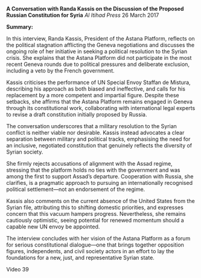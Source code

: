**A Conversation with Randa Kassis on the Discussion of the Proposed Russian Constitution for Syria** _Al Itihad_ _Press_ 26 March 2017

**Summary:**

In this interview, Randa Kassis, President of the Astana Platform, reflects on the political stagnation afflicting the Geneva negotiations and discusses the ongoing role of her initiative in seeking a political resolution to the Syrian crisis. She explains that the Astana Platform did not participate in the most recent Geneva rounds due to political pressures and deliberate exclusion, including a veto by the French government.

Kassis criticises the performance of UN Special Envoy Staffan de Mistura, describing his approach as both biased and ineffective, and calls for his replacement by a more competent and impartial figure. Despite these setbacks, she affirms that the Astana Platform remains engaged in Geneva through its constitutional work, collaborating with international legal experts to revise a draft constitution initially proposed by Russia.

The conversation underscores that a military resolution to the Syrian conflict is neither viable nor desirable. Kassis instead advocates a clear separation between military and political tracks, emphasising the need for an inclusive, negotiated constitution that genuinely reflects the diversity of Syrian society.

She firmly rejects accusations of alignment with the Assad regime, stressing that the platform holds no ties with the government and was among the first to support Assad’s departure. Cooperation with Russia, she clarifies, is a pragmatic approach to pursuing an internationally recognised political settlement—not an endorsement of the regime.

Kassis also comments on the current absence of the United States from the Syrian file, attributing this to shifting domestic priorities, and expresses concern that this vacuum hampers progress. Nevertheless, she remains cautiously optimistic, seeing potential for renewed momentum should a capable new UN envoy be appointed.

The interview concludes with her vision of the Astana Platform as a forum for serious constitutional dialogue—one that brings together opposition figures, independents, and civil society actors in an effort to lay the foundations for a new, just, and representative Syrian state.

Video 39